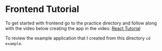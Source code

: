 # Frontend Tutorial

To get started with frontend go to the practice directory and follow along with the video below creating the app in the video:
[React Tutorial](https://www.youtube.com/watch?v=w7ejDZ8SWv8)

To review the example application that I created from this directory ```cd example```.